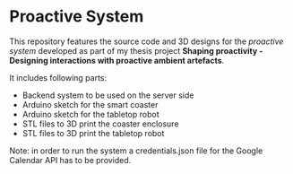 # Proactive System

This repository features the source code and 3D designs for the *proactive system* developed as part of my thesis project **Shaping proactivity - Designing interactions with proactive ambient artefacts**.

It includes following parts:
-   Backend system to be used on the server side
-   Arduino sketch for the smart coaster
-   Arduino sketch for the tabletop robot
-   STL files to 3D print the coaster enclosure
-   STL files to 3D print the tabletop robot


Note: in order to run the system a credentials.json file for the Google Calendar API has to be provided.
